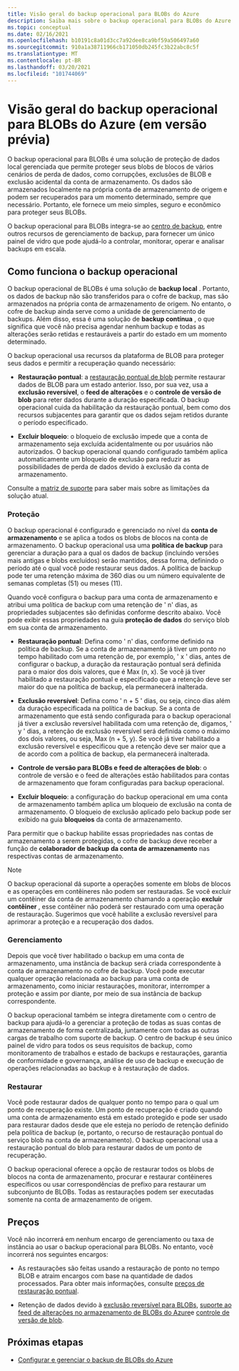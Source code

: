 ```yaml
---
title: Visão geral do backup operacional para BLOBs do Azure
description: Saiba mais sobre o backup operacional para BLOBs do Azure (em versão prévia).
ms.topic: conceptual
ms.date: 02/16/2021
ms.openlocfilehash: b10191c8a01d3cc7a92dee8ca9bf59a506497a60
ms.sourcegitcommit: 910a1a38711966cb171050db245fc3b22abc8c5f
ms.translationtype: MT
ms.contentlocale: pt-BR
ms.lasthandoff: 03/20/2021
ms.locfileid: "101744069"
---
```

# <a name="overview-of-operational-backup-for-azure-blobs-in-preview"></a>Visão geral do backup operacional para BLOBs do Azure (em versão prévia)

O backup operacional para BLOBs é uma solução de proteção de dados local gerenciada que permite proteger seus blobs de blocos de vários cenários de perda de dados, como corrupções, exclusões de BLOB e exclusão acidental da conta de armazenamento. Os dados são armazenados localmente na própria conta de armazenamento de origem e podem ser recuperados para um momento determinado, sempre que necessário. Portanto, ele fornece um meio simples, seguro e econômico para proteger seus BLOBs.

O backup operacional para BLOBs integra-se ao [centro de backup](backup-center-overview.md), entre outros recursos de gerenciamento de backup, para fornecer um único painel de vidro que pode ajudá-lo a controlar, monitorar, operar e analisar backups em escala.

## <a name="how-operational-backup-works"></a>Como funciona o backup operacional

O backup operacional de BLOBs é uma solução de **backup local** . Portanto, os dados de backup não são transferidos para o cofre de backup, mas são armazenados na própria conta de armazenamento de origem. No entanto, o cofre de backup ainda serve como a unidade de gerenciamento de backups. Além disso, essa é uma solução de **backup contínua** , o que significa que você não precisa agendar nenhum backup e todas as alterações serão retidas e restauráveis a partir do estado em um momento determinado.

O backup operacional usa recursos da plataforma de BLOB para proteger seus dados e permitir a recuperação quando necessário:

- **Restauração pontual**: a [restauração pontual de blob](https://docs.microsoft.com/azure/storage/blobs/point-in-time-restore-overview) permite restaurar dados de BLOB para um estado anterior. Isso, por sua vez, usa a **exclusão reversível**, o **feed de alterações** e o **controle de versão de blob** para reter dados durante a duração especificada. O backup operacional cuida da habilitação da restauração pontual, bem como dos recursos subjacentes para garantir que os dados sejam retidos durante o período especificado.

- **Excluir bloqueio**: o bloqueio de exclusão impede que a conta de armazenamento seja excluída acidentalmente ou por usuários não autorizados. O backup operacional quando configurado também aplica automaticamente um bloqueio de exclusão para reduzir as possibilidades de perda de dados devido à exclusão da conta de armazenamento.

Consulte a [matriz de suporte](blob-backup-support-matrix.md) para saber mais sobre as limitações da solução atual.

### <a name="protection"></a>Proteção

O backup operacional é configurado e gerenciado no nível da **conta de armazenamento** e se aplica a todos os blobs de blocos na conta de armazenamento. O backup operacional usa uma **política de backup** para gerenciar a duração para a qual os dados de backup (incluindo versões mais antigas e blobs excluídos) serão mantidos, dessa forma, definindo o período até o qual você pode restaurar seus dados. A política de backup pode ter uma retenção máxima de 360 dias ou um número equivalente de semanas completas (51) ou meses (11).

Quando você configura o backup para uma conta de armazenamento e atribui uma política de backup com uma retenção de ' n' dias, as propriedades subjacentes são definidas conforme descrito abaixo. Você pode exibir essas propriedades na guia **proteção de dados** do serviço blob em sua conta de armazenamento.

- **Restauração pontual**: Defina como ' n' dias, conforme definido na política de backup. Se a conta de armazenamento já tiver um ponto no tempo habilitado com uma retenção de, por exemplo, ' x ' dias, antes de configurar o backup, a duração da restauração pontual será definida para o maior dos dois valores, que é Max (n, x). Se você já tiver habilitado a restauração pontual e especificado que a retenção deve ser maior do que na política de backup, ela permanecerá inalterada.

- **Exclusão reversível**: Defina como ' n + 5 ' dias, ou seja, cinco dias além da duração especificada na política de backup. Se a conta de armazenamento que está sendo configurada para o backup operacional já tiver a exclusão reversível habilitada com uma retenção de, digamos, ' y ' dias, a retenção de exclusão reversível será definida como o máximo dos dois valores, ou seja, Max (n + 5, y). Se você já tiver habilitado a exclusão reversível e especificou que a retenção deve ser maior que a de acordo com a política de backup, ela permanecerá inalterada.

- **Controle de versão para BLOBs e feed de alterações de blob**: o controle de versão e o feed de alterações estão habilitados para contas de armazenamento que foram configuradas para backup operacional.

- **Excluir bloqueio**: a configuração do backup operacional em uma conta de armazenamento também aplica um bloqueio de exclusão na conta de armazenamento. O bloqueio de exclusão aplicado pelo backup pode ser exibido na guia **bloqueios** da conta de armazenamento.

Para permitir que o backup habilite essas propriedades nas contas de armazenamento a serem protegidas, o cofre de backup deve receber a função de **colaborador de backup da conta de armazenamento** nas respectivas contas de armazenamento.

>[!NOTE]
>O backup operacional dá suporte a operações somente em blobs de blocos e as operações em contêineres não podem ser restauradas. Se você excluir um contêiner da conta de armazenamento chamando a operação **excluir contêiner** , esse contêiner não poderá ser restaurado com uma operação de restauração. Sugerimos que você habilite a exclusão reversível para aprimorar a proteção e a recuperação dos dados.

### <a name="management"></a>Gerenciamento

Depois que você tiver habilitado o backup em uma conta de armazenamento, uma instância de backup será criada correspondente à conta de armazenamento no cofre de backup. Você pode executar qualquer operação relacionada ao backup para uma conta de armazenamento, como iniciar restaurações, monitorar, interromper a proteção e assim por diante, por meio de sua instância de backup correspondente.

O backup operacional também se integra diretamente com o centro de backup para ajudá-lo a gerenciar a proteção de todas as suas contas de armazenamento de forma centralizada, juntamente com todas as outras cargas de trabalho com suporte de backup. O centro de backup é seu único painel de vidro para todos os seus requisitos de backup, como monitoramento de trabalhos e estado de backups e restaurações, garantia de conformidade e governança, análise de uso de backup e execução de operações relacionadas ao backup e à restauração de dados.

### <a name="restore"></a>Restaurar

Você pode restaurar dados de qualquer ponto no tempo para o qual um ponto de recuperação existe. Um ponto de recuperação é criado quando uma conta de armazenamento está em estado protegido e pode ser usado para restaurar dados desde que ele esteja no período de retenção definido pela política de backup (e, portanto, o recurso de restauração pontual do serviço blob na conta de armazenamento). O backup operacional usa a restauração pontual do blob para restaurar dados de um ponto de recuperação.

O backup operacional oferece a opção de restaurar todos os blobs de blocos na conta de armazenamento, procurar e restaurar contêineres específicos ou usar correspondências de prefixo para restaurar um subconjunto de BLOBs. Todas as restaurações podem ser executadas somente na conta de armazenamento de origem.

## <a name="pricing"></a>Preços

Você não incorrerá em nenhum encargo de gerenciamento ou taxa de instância ao usar o backup operacional para BLOBs. No entanto, você incorrerá nos seguintes encargos:

- As restaurações são feitas usando a restauração de ponto no tempo BLOB e atraim encargos com base na quantidade de dados processados. Para obter mais informações, consulte [preços de restauração pontual](https://docs.microsoft.com/azure/storage/blobs/point-in-time-restore-overview#pricing-and-billing).

- Retenção de dados devido à [exclusão reversível para BLOBs](https://docs.microsoft.com/azure/storage/blobs/soft-delete-blob-overview), [suporte ao feed de alterações no armazenamento de BLOBs do Azure](https://docs.microsoft.com/azure/storage/blobs/storage-blob-change-feed)e [controle de versão de blob](https://docs.microsoft.com/azure/storage/blobs/versioning-overview).

## <a name="next-steps"></a>Próximas etapas

- [Configurar e gerenciar o backup de BLOBs do Azure](blob-backup-configure-manage.md)
